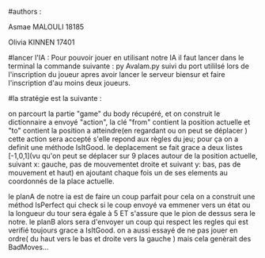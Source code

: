 

#authors : 

Asmae MALOULI 18185

Olivia KINNEN 17401


#lancer l'IA : 
Pour pouvoir jouer en utilisant notre IA il faut lancer dans le terminal la commande suivante :
py Avalam.py suivi du port utililsé lors de l'inscription du joueur  apres avoir lancer le serveur biensur 
et faire l'inscription d'au moins deux joueurs. 







#la stratégie est la suivante : 

on parcourt la partie "game" du body récupéré, et on construit  le dictionnaire a envoyé "action", la clé "from" contient la position 
actuelle et "to" contient la position a atteindre(en regardant ou on peut se déplacer ) cette action sera accepté s'elle repond aux règles du jeu; pour ça on a definit une méthode IsItGood.
le deplacement se fait grace a deux  listes [-1,0,1](vu qu'on peut se déplacer sur 9 places autour de la position actuelle, suivant x: gauche, pas de mouvementet droite et suivant y: bas,   pas de mouvement et  haut) en ajoutant chaque fois un de ses elements au coordonnés de la place actuelle.

le planA de notre ia est de faire un coup parfait pour cela on a construit une méthod IsPerfect qui check si le coup envoyé va emmener 
vers un état ou la longueur du tour sera égale à 5 ET s'assure que le pion de dessus sera le notre.
le planB alors sera d'envoyer un coup qui respect les regles qui est verifié toujours grace a IsItGood.
on a aussi essayé de ne pas jouer en ordre( du haut vers  le bas et droite vers la gauche ) mais cela genèrait des BadMoves...





